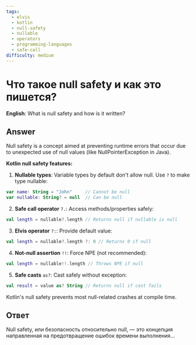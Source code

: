```yaml
---
tags:
  - elvis
  - kotlin
  - null-safety
  - nullable
  - operators
  - programming-languages
  - safe-call
difficulty: medium
---
```


# Что такое null safety и как это пишется?

**English**: What is null safety and how is it written?

## Answer

Null safety is a concept aimed at preventing runtime errors that occur due to unexpected use of null values (like NullPointerException in Java).

**Kotlin null safety features:**

1. **Nullable types**: Variable types by default don't allow null. Use `?` to make type nullable:
```kotlin
var name: String = "John"     // Cannot be null
var nullable: String? = null  // Can be null
```

2. **Safe call operator** `?.`: Access methods/properties safely:
```kotlin
val length = nullable?.length // Returns null if nullable is null
```

3. **Elvis operator** `?:`: Provide default value:
```kotlin
val length = nullable?.length ?: 0 // Returns 0 if null
```

4. **Not-null assertion** `!!`: Force NPE (not recommended):
```kotlin
val length = nullable!!.length // Throws NPE if null
```

5. **Safe casts** `as?`: Cast safely without exception:
```kotlin
val result = value as? String // Returns null if cast fails
```

Kotlin's null safety prevents most null-related crashes at compile time.

## Ответ

Null safety, или безопасность относительно null, — это концепция направленная на предотвращение ошибок времени выполнения...

